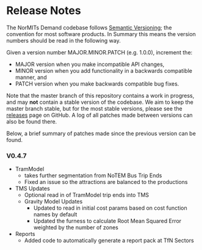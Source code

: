 # Release Notes

The NorMITs Demand codebase follows [Semantic Versioning](https://semver.org/); the convention
for most software products. In Summary this means the version numbers should be read in the 
following way.

Given a version number MAJOR.MINOR.PATCH (e.g. 1.0.0), increment the:

- MAJOR version when you make incompatible API changes,
- MINOR version when you add functionality in a backwards compatible manner, and
- PATCH version when you make backwards compatible bug fixes.

Note that the master branch of this repository contains a work in progress, and  may **not**
contain a stable version of the codebase. We aim to keep the master branch stable, but for the
most stable versions, please see the
[releases](https://github.com/Transport-for-the-North/NorMITs-Demand/releases)
page on GitHub. A log of all patches made between versions can also be found
there.

Below, a brief summary of patches made since the previous version can be found.

### V0.4.7
- TramModel
  - takes further segmentation from NoTEM Bus Trip Ends
  - Fixed an issue so the attractions are balanced to the productions 
- TMS Updates
  - Optional read in of TramModel trip ends into TMS
  - Gravity Model Updates
    - Updated to read in initial cost params based on cost function names
      by default
    - Updated the furness to calculate Root Mean Squared Error weighted by the
      number of zones
- Reports
  - Added code to automatically generate a report pack at TfN Sectors
